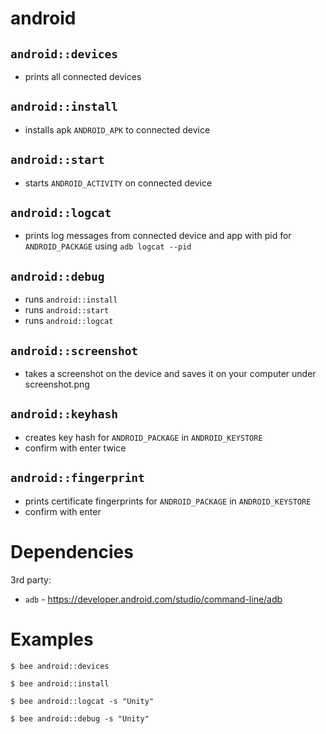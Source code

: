 android
=======

`android::devices`
------------------
- prints all connected devices

`android::install`
------------------
- installs apk `ANDROID_APK` to connected device

`android::start`
------------------
- starts `ANDROID_ACTIVITY` on connected device

`android::logcat`
-----------------
- prints log messages from connected device and
  app with pid for `ANDROID_PACKAGE` using `adb logcat --pid`

`android::debug`
-----------------
- runs `android::install`
- runs `android::start`
- runs `android::logcat`

`android::screenshot`
-----------------
- takes a screenshot on the device and saves it on your computer under screenshot.png

`android::keyhash`
-----------------
- creates key hash for `ANDROID_PACKAGE` in `ANDROID_KEYSTORE`
- confirm with enter twice

`android::fingerprint`
-----------------
- prints certificate fingerprints for `ANDROID_PACKAGE` in `ANDROID_KEYSTORE`
- confirm with enter


Dependencies
============
3rd party:
- `adb` - https://developer.android.com/studio/command-line/adb

Examples
========
```
$ bee android::devices

$ bee android::install

$ bee android::logcat -s "Unity"

$ bee android::debug -s "Unity"
```
